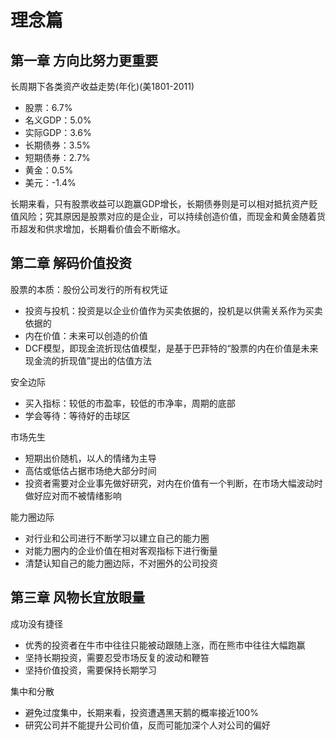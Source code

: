 # 理念篇

## 第一章 方向比努力更重要

长周期下各类资产收益走势(年化)(美1801-2011)
- 股票：6.7%
- 名义GDP：5.0%
- 实际GDP：3.6%
- 长期债券：3.5%
- 短期债券：2.7%
- 黄金：0.5%
- 美元：-1.4%

长期来看，只有股票收益可以跑赢GDP增长，长期债券则是可以相对抵抗资产贬值风险；究其原因是股票对应的是企业，可以持续创造价值，而现金和黄金随着货币超发和供求增加，长期看价值会不断缩水。

## 第二章 解码价值投资

股票的本质：股份公司发行的所有权凭证
- 投资与投机：投资是以企业价值作为买卖依据的，投机是以供需关系作为买卖依据的 
- 内在价值：未来可以创造的价值
- DCF模型，即现金流折现估值模型，是基于巴菲特的“股票的内在价值是未来现金流的折现值”提出的估值方法

安全边际
- 买入指标：较低的市盈率，较低的市净率，周期的底部
- 学会等待：等待好的击球区

市场先生
- 短期出价随机，以人的情绪为主导
- 高估或低估占据市场绝大部分时间
- 投资者需要对企业事先做好研究，对内在价值有一个判断，在市场大幅波动时做好应对而不被情绪影响

能力圈边际
- 对行业和公司进行不断学习以建立自己的能力圈
- 对能力圈内的企业价值在相对客观指标下进行衡量
- 清楚认知自己的能力圈边际，不对圈外的公司投资

## 第三章 风物长宜放眼量

成功没有捷径
- 优秀的投资者在牛市中往往只能被动跟随上涨，而在熊市中往往大幅跑赢
- 坚持长期投资，需要忍受市场反复的波动和鞭笞
- 坚持价值投资，需要保持长期学习

集中和分散
- 避免过度集中，长期来看，投资遭遇黑天鹅的概率接近100%
- 研究公司并不能提升公司价值，反而可能加深个人对公司的偏好




